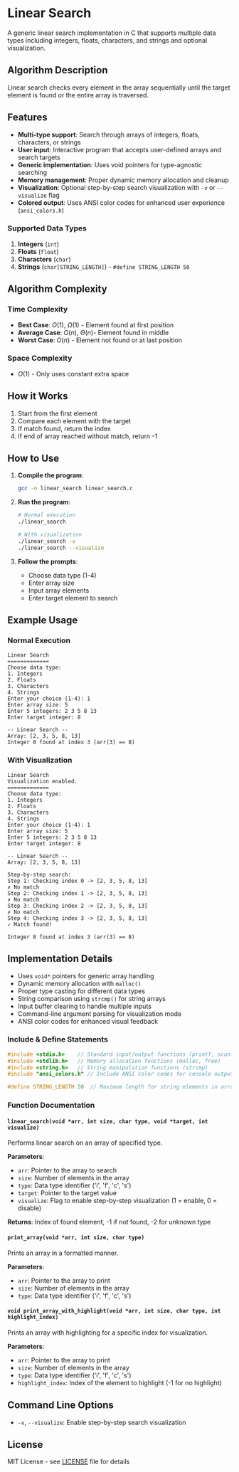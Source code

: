 # Linear Search

A generic linear search implementation in C that supports multiple data types including integers, floats, characters, and strings and optional visualization.

## Algorithm Description
Linear search checks every element in the array sequentially until the target element is found or the entire array is traversed.

## Features

- **Multi-type support**: Search through arrays of integers, floats, characters, or strings
- **User input**: Interactive program that accepts user-defined arrays and search targets
- **Generic implementation**: Uses void pointers for type-agnostic searching
- **Memory management**: Proper dynamic memory allocation and cleanup
- **Visualization**: Optional step-by-step search visualization with `-v` or `--visualize` flag
- **Colored output**: Uses ANSI color codes for enhanced user experience (`ansi_colors.h`)

### Supported Data Types

1. **Integers** (`int`)
2. **Floats** (`float`)
3. **Characters** (`char`)
4. **Strings** (`char[STRING_LENGTH]`) - `#define STRING_LENGTH 50` 

## Algorithm Complexity

### Time Complexity
- **Best Case**: $O(1)$, $\Omega(1)$ - Element found at first position
- **Average Case**: $O(n)$, $\Theta(n)$- Element found in middle
- **Worst Case**: $O(n)$ - Element not found or at last position

### Space Complexity
- $O(1)$ - Only uses constant extra space

## How it Works

1. Start from the first element
2. Compare each element with the target
3. If match found, return the index
4. If end of array reached without match, return -1

## How to Use

1. **Compile the program**:
   ```bash
   gcc -o linear_search linear_search.c
   ```

2. **Run the program**:
   ```bash
   # Normal execution
   ./linear_search
   
   # With visualization
   ./linear_search -v
   ./linear_search --visualize
   ```

3. **Follow the prompts**:
    - Choose data type (1-4)
    - Enter array size
    - Input array elements
    - Enter target element to search

## Example Usage

### Normal Execution
```
Linear Search
=============
Choose data type:
1. Integers
2. Floats  
3. Characters
4. Strings
Enter your choice (1-4): 1
Enter array size: 5
Enter 5 integers: 2 3 5 8 13
Enter target integer: 8

-- Linear Search --
Array: [2, 3, 5, 8, 13]
Integer 8 found at index 3 (arr(3) == 8)
```

### With Visualization
```
Linear Search
Visualization enabled.
=============
Choose data type:
1. Integers
2. Floats  
3. Characters
4. Strings
Enter your choice (1-4): 1
Enter array size: 5
Enter 5 integers: 2 3 5 8 13
Enter target integer: 8

-- Linear Search --
Array: [2, 3, 5, 8, 13]

Step-by-step search:
Step 1: Checking index 0 -> [2, 3, 5, 8, 13]
✗ No match
Step 2: Checking index 1 -> [2, 3, 5, 8, 13]
✗ No match
Step 3: Checking index 2 -> [2, 3, 5, 8, 13]
✗ No match
Step 4: Checking index 3 -> [2, 3, 5, 8, 13]
✓ Match found!

Integer 8 found at index 3 (arr(3) == 8)
```

## Implementation Details

- Uses `void*` pointers for generic array handling
- Dynamic memory allocation with `malloc()`
- Proper type casting for different data types
- String comparison using `strcmp()` for string arrays
- Input buffer clearing to handle multiple inputs
- Command-line argument parsing for visualization mode
- ANSI color codes for enhanced visual feedback

### Include & Define Statements

```c
#include <stdio.h>    // Standard input/output functions (printf, scanf)
#include <stdlib.h>   // Memory allocation functions (malloc, free)
#include <string.h>   // String manipulation functions (strcmp)
#include "ansi_colors.h" // Include ANSI color codes for console output (custom header file)

#define STRING_LENGTH 50  // Maximum length for string elements in arrays
```

### Function Documentation

#### `linear_search(void *arr, int size, char type, void *target, int visualize)`
Performs linear search on an array of specified type.

**Parameters**:
- `arr`: Pointer to the array to search
- `size`: Number of elements in the array
- `type`: Data type identifier ('i', 'f', 'c', 's')
- `target`: Pointer to the target value
- `visualize`: Flag to enable step-by-step visualization (1 = enable, 0 = disable)

**Returns**: Index of found element, -1 if not found, -2 for unknown type

#### `print_array(void *arr, int size, char type)`
Prints an array in a formatted manner.

**Parameters**:
- `arr`: Pointer to the array to print
- `size`: Number of elements in the array
- `type`: Data type identifier ('i', 'f', 'c', 's')

#### `void print_array_with_highlight(void *arr, int size, char type, int highlight_index)`
Prints an array with highlighting for a specific index for visualization.

**Parameters**:
- `arr`: Pointer to the array to print
- `size`: Number of elements in the array
- `type`: Data type identifier ('i', 'f', 'c', 's')
- `highlight_index`: Index of the element to highlight (-1 for no highlight)

## Command Line Options

- `-v`, `--visualize`: Enable step-by-step search visualization

## License

MIT License - see [LICENSE](/LICENSE) file for details
